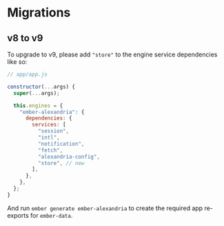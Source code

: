 # Migrations

## v8 to v9

To upgrade to v9, please add `"store"` to the engine service dependencies like so:

```js
// app/app.js

constructor(...args) {
  super(...args);

  this.engines = {
    "ember-alexandria": {
      dependencies: {
        services: [
          "session",
          "intl",
          "notification",
          "fetch",
          "alexandria-config",
          "store", // new
        ],
      },
    },
  };
}
```

And run `ember generate ember-alexandria` to create the required app re-exports for `ember-data`.
